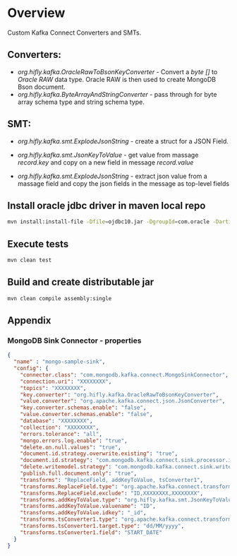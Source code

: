 # Overview

Custom Kafka Connect Converters and SMTs.

## Converters:

 - _org.hifly.kafka.OracleRawToBsonKeyConverter_ - Convert a _byte []_ to _Oracle RAW_ data type. Oracle RAW is then used to create MongoDB Bson document.
 - _org.hifly.kafka.ByteArrayAndStringConverter_ - pass through for byte array schema type and string schema type.

## SMT:

- _org.hifly.kafka.smt.ExplodeJsonString_ - create a struct for a JSON Field.

- _org.hifly.kafka.smt.JsonKeyToValue_ - get value from massage _record.key_ and copy on a new field in message _record.value_
- _org.hifly.kafka.smt.ExplodeJsonString_ - extract json value from a massage field and copy the json fields in the message as top-level fields


## Install oracle jdbc driver in maven local repo

```bash
mvn install:install-file -Dfile=ojdbc10.jar -DgroupId=com.oracle -DartifactId=ojdbc10 -Dversion=19.3 -Dpackaging=jar
```

## Execute tests

```bash
mvn clean test
```

## Build and create distributable jar

```bash
mvn clean compile assembly:single
```

## Appendix

### MongoDB Sink Connector - properties

```json
{
  "name" : "mongo-sample-sink",
  "config": {
    "connector.class": "com.mongodb.kafka.connect.MongoSinkConnector",
    "connection.uri": "XXXXXXXX",
    "topics": "XXXXXXXX",
    "key.converter": "org.hifly.kafka.OracleRawToBsonKeyConverter",
    "value.converter": "org.apache.kafka.connect.json.JsonConverter",
    "key.converter.schemas.enable": "false",
    "value.converter.schemas.enable": "false",
    "database": "XXXXXXXX",
    "collection": "XXXXXXXX",
    "errors.tolerance": "all",
    "mongo.errors.log.enable": "true",
    "delete.on.null.values": "true",
    "document.id.strategy.overwrite.existing": "true",
    "document.id.strategy": "com.mongodb.kafka.connect.sink.processor.id.strategy.FullKeyStrategy",
    "delete.writemodel.strategy": "com.mongodb.kafka.connect.sink.writemodel.strategy.DeleteOneDefaultStrategy",
    "publish.full.document.only": "true",
    "transforms": "ReplaceField, addKeyToValue, tsConverter1",
    "transforms.ReplaceField.type": "org.apache.kafka.connect.transforms.ReplaceField$Value",
    "transforms.ReplaceField.exclude": "ID,XXXXXXXX,XXXXXXXX",
    "transforms.addKeyToValue.type": "org.hifly.kafka.smt.JsonKeyToValue",
    "transforms.addKeyToValue.valuename": "ID",
    "transforms.addKeyToValue.idkey": "_id",
    "transforms.tsConverter1.type": "org.apache.kafka.connect.transforms.TimestampConverter$Value",
    "transforms.tsConverter1.target.type": "dd/MM/yyyy",
    "transforms.tsConverter1.field": "START_DATE"
  }
}

```
